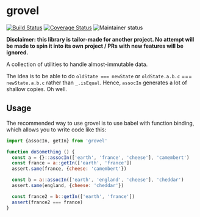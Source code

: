# grovel

[![Build Status](https://travis-ci.org/fasterthanlime/grovel.svg?branch=master)](https://travis-ci.org/fasterthanlime/grovel)
[![Coverage Status](https://coveralls.io/repos/github/fasterthanlime/grovel/badge.svg?branch=master)](https://coveralls.io/github/fasterthanlime/grovel?branch=master)
![Maintainer status](https://img.shields.io/badge/maintained%3F-no!-red.svg?style=flat)

**Disclaimer: this library is tailor-made for another project. No attempt will be made
to spin it into its own project / PRs with new features will be ignored.**

A collection of utilities to handle almost-immutable data.

The idea is to be able to do `oldState === newState` or `oldState.a.b.c` ===
`newState.a.b.c` rather than `_.isEqual`. Hence, `assocIn` generates a lot of
shallow copies. Oh well.

## Usage

The recommended way to use grovel is to use babel with function binding,
which allows you to write code like this:

```javascript
import {assocIn, getIn} from 'grovel'

function doSomething () {
  const a = {}::assocIn(['earth', 'france', 'cheese'], 'camembert')
  const france = a::getIn(['earth', 'france'])
  assert.same(france, {cheese: 'camembert'})

  const b = a::assocIn(['earth', 'england', 'cheese'], 'cheddar')
  assert.same(england, {cheese: 'cheddar'})

  const france2 = b::getIn(['earth', 'france'])
  assert(france2 === france)
}
```
